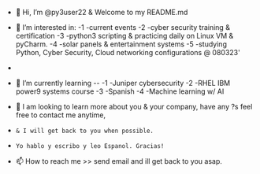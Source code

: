- 👋 Hi, I’m @py3user22 & Welcome to my README.md
- 👀 I’m interested in:
-1 -current events
-2 -cyber security training & certification
-3 -python3 scripting & practicing daily on Linux VM & pyCharm.
-4 -solar panels & entertainment systems
-5 -studying Python, Cyber Security, Cloud networking configurations   @ 080323'
-  
- 🌱 I’m currently learning --
-1 -Juniper cybersecurity 
-2 -RHEL IBM power9 systems course
-3 -Spanish
-4 -Machine learning w/ AI
  
- 💞️ I am looking to learn more about you & your company, have any ?s feel free to contact me anytime,
-     & I will get back to you when possible.
-     Yo hablo y escribo y leo Espanol. Gracias!
- 📫 How to reach me >> send email and ill get back to you asap. 
<!---
py3user22/py3user22 is a ✨ special ✨ repository because its `README.md` (this file) appears on your GitHub profile.
You can click the Preview link to take a look at your changes.
--->

